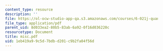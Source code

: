 ```yaml
---
content_type: resource
description: ''
file: https://ol-ocw-studio-app-qa.s3.amazonaws.com/courses/6-021j-quantitative-physiology-cells-and-tissues-fall-2004/1eb419a99c5d7bdbd201c9b2fa04f56d_misc.pdf
file_type: application/pdf
parent_uid: 8d033ea2-80b5-83ab-6a92-0f16d036220c
resourcetype: Document
title: misc.pdf
uid: 1eb419a9-9c5d-7bdb-d201-c9b2fa04f56d
---
```

